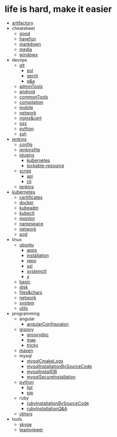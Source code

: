 # life is hard, make it easier

- [artifactory](artifactory/artifactory.md)
- cheatsheet
  * [good](cheatsheet/good.md)
  * [havefun](cheatsheet/havefun.md)
  * [markdown](cheatsheet/markdown.md)
  * [media](cheatsheet/media.md)
  * [windows](cheatsheet/windows.md)
- devops
  - [git](devops/git/git.md)
    * [eol](devops/git/eol.md)
    * [gerrit](devops/git/gerrit.md)
    * [q&a](devops/git/q&a.md)
  * [adminTools](devops/adminTools.md)
  * [android](devops/android.md)
  * [commonTools](devops/commonTools.md)
  * [compilation](devops/compilation.md)
  * [mobile](devops/mobile.md)
  * [network](devops/network.md)
  * [nginx&cert](devops/nginx&cert.md)
  * [osx](devops/osx.md)
  * [python](devops/python.md)
  * [ssh](devops/ssh.md)
- [jenkins](jenkins/jenkins.md)
  - [config](jenkins/config/config.md)
  - [jenkinsfile](jenkins/jenkinsfile/jenkinsfile.md)
  - [plugins](jenkins/plugins/plugins.md)
    * [kubernetes](jenkins/plugins/kubernetes.md)
    * [lockable-resource](jenkins/plugins/lockable-resource.md)
  - [script](jenkins/script/script.md)
    * [api](jenkins/script/api.md)
    * [cli](jenkins/script/cli.md)
  * [jenkins](jenkins/jenkins.md)
- [kubernetes](kubernetes/kubernetes.md)
  * [certificates](kubernetes/certificates.md)
  * [docker](kubernetes/docker.md)
  * [kubeadm](kubernetes/kubeadm.md)
  * [kubectl](kubernetes/kubectl.md)
  * [monitor](kubernetes/monitor.md)
  * [namespace](kubernetes/namespace.md)
  * [network](kubernetes/network.md)
  * [pod](kubernetes/pod.md)
- linux
  - [ubuntu](linux/ubuntu/ubuntu.md)
    * [apps](linux/ubuntu/apps.md)
    * [installation](linux/ubuntu/installation.md)
    * [repo](linux/ubuntu/repo.md)
    * [ssl](linux/ubuntu/ssl.md)
    * [systemctl](linux/ubuntu/systemctl.md)
    * [x](linux/ubuntu/x.md)
  * [basic](linux/basic.md)
  * [disk](linux/disk.md)
  * [files&chars](linux/files&chars.md)
  * [network](linux/network.md)
  * [system](linux/system.md)
  * [utils](linux/utils.md)
- programming
  - angular
    * [angularConfiguraion](programming/angular/angularConfiguraion.md)
  - [groovy](programming/groovy/groovy.md)
    * [groovydoc](programming/groovy/groovydoc.md)
    * [map](programming/groovy/map.md)
    * [tricky](programming/groovy/tricky.md)
  - [maven](programming/maven/README.md)
  - mysql
    * [mysqlCmakeLogs](programming/mysql/mysqlCmakeLogs.md)
    * [mysqlInstallationBySourceCode](programming/mysql/mysqlInstallationBySourceCode.md)
    * [mysqlInstallDB](programming/mysql/mysqlInstallDB.md)
    * [mysqlSecureInstallation](programming/mysql/mysqlSecureInstallation.md)
  - [python](programming/python/python.md)
    * [list](programming/python/list.md)
    * [pip](programming/python/pip.md)
  - ruby
    * [rubyInstallationBySourceCode](programming/ruby/rubyInstallationBySourceCode.md)
    * [rubyInstallationQ&A](programming/ruby/rubyInstallationQ&A.md)
  * [others](programming/others.md)
- tools
  * [skype](tools/skype.md)
  * [teamviewer](tools/teamviewer.md)
